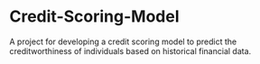 # Credit-Scoring-Model
A project for developing a credit scoring model to predict the creditworthiness of individuals based on historical financial data.
